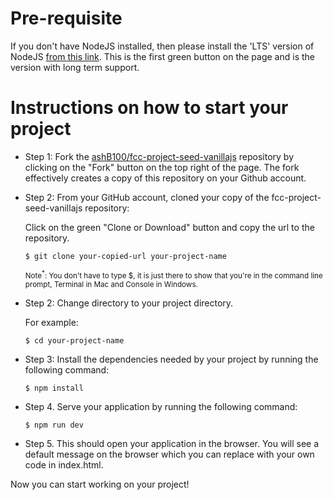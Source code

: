 # Pre-requisite

If you don't have NodeJS installed, then please install the 'LTS' version of NodeJS [from this link](https://nodejs.org/en/). This is the first green button on the page and is the version with long term support.

# Instructions on how to start your project

* Step 1:  Fork the [ashB100/fcc-project-seed-vanillajs](https://github.com/ashB100/fcc-project-seed-vanillajs) repository by clicking on the "Fork" button on the top right of the page. The fork effectively creates a copy of this repository on your Github account. 

* Step 2: From your GitHub account, cloned your copy of the fcc-project-seed-vanillajs repository:

  Click on the green "Clone or Download" button and copy the url to the repository. 

  <code>$ git clone your-copied-url your-project-name</code>

  <small>Note<sup>*</sup>: You don't have to type $, it is just there to show that you're in the command line prompt, Terminal in Mac and Console in Windows.</small>
  
* Step 2: Change directory to your project directory.  

  For example:
  
  <code>$ cd your-project-name</code>
  
* Step 3: Install the dependencies needed by your project by running the following command:

  <code>$ npm install</code>

* Step 4. Serve your application by running the following command:

  <code>$ npm run dev</code>
  
* Step 5. This should open your application in the browser. You will see a default message on the browser which you can replace with your own code in index.html. 

Now you can start working on your project!
  
